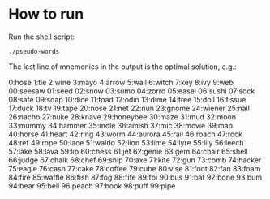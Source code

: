 # How to run

Run the shell script:

```
./pseudo-words
```

The last line of mnemonics in the output is the optimal solution, e.g.:

0:hose 1:tie 2:wine 3:mayo 4:arrow 5:wall 6:witch 7:key 8:ivy 9:web 00:seesaw 01:seed 02:snow 03:sumo 04:zorro 05:easel 06:sushi 07:sock 08:safe 09:soap 10:dice 11:toad 12:odin 13:dime 14:tree 15:doll 16:tissue 17:duck 18:tv 19:tape 20:nose 21:net 22:nun 23:gnome 24:wiener 25:nail 26:nacho 27:nuke 28:knave 29:honeybee 30:maze 31:mud 32:moon 33:mummy 34:hammer 35:mole 36:amish 37:mic 38:movie 39:map 40:horse 41:heart 42:ring 43:worm 44:aurora 45:rail 46:roach 47:rock 48:ref 49:rope 50:lace 51:waldo 52:lion 53:lime 54:lyre 55:lily 56:leech 57:lake 58:lava 59:lip 60:chess 61:jet 62:genie 63:gem 64:chair 65:shell 66:judge 67:chalk 68:chef 69:ship 70:axe 71:kite 72:gun 73:comb 74:hacker 75:eagle 76:cash 77:cake 78:coffee 79:cube 80:vise 81:foot 82:fan 83:foam 84:fire 85:waffle 86:fish 87:fog 88:fife 89:fbi 90:bus 91:bat 92:bone 93:bum 94:bear 95:bell 96:peach 97:book 98:puff 99:pipe
